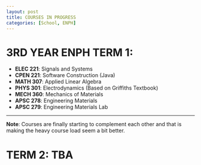 ```yaml
---
layout: post
title: COURSES IN PROGRESS
categories: [School, ENPH]
---
```

<!--more-->
# 3RD YEAR  ENPH TERM 1:

- **ELEC 221**: Signals and Systems
- **CPEN 221**: Software Construction (Java)
- **MATH 307**: Applied Linear Algebra
- **PHYS 301**: Electrodynamics (Based on Griffiths Textbook)
- **MECH 360**: Mechanics of Materials
- **APSC 278**: Engineering Materials
- **APSC 279**: Engineering Materials Lab

---

**Note**: Courses are finally starting to complement each other and that is making the heavy course load seem a bit better.


# TERM 2: TBA
